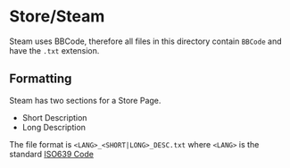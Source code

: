 # Store/Steam

Steam uses BBCode, therefore all files in this directory contain `BBCode` and have the `.txt` extension. 

## Formatting

Steam has two sections for a Store Page.

- Short Description
- Long Description

The file format is `<LANG>_<SHORT|LONG>_DESC.txt` where `<LANG>` is the standard [ISO639 Code](https://en.wikipedia.org/wiki/List_of_ISO_639_language_codes)